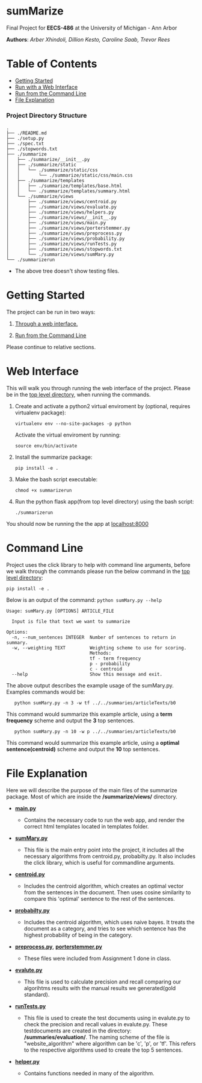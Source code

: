 # sumMarize
Final Project for **EECS-486** at the University of Michigan - Ann Arbor

**Authors**: *Arber Xhindoli, Dillion Kesto,  Caroline Saab, Trevor Rees*

# Table of Contents

* [Getting Started](#getting-started)
* [Run with a Web Interface](#web-interface)
* [Run from the Command Line](#command-line)
* [File Explanation](#file-explanation)

### Project Directory Structure
```shellsession
.
├── ./README.md
├── ./setup.py
├── ./spec.txt
├── ./stopwords.txt
├── ./summarize
│   ├── ./summarize/__init__.py
│   ├── ./summarize/static
│   │   └── ./summarize/static/css
│   │       └── ./summarize/static/css/main.css
│   ├── ./summarize/templates
│   │   ├── ./summarize/templates/base.html
│   │   └── ./summarize/templates/summary.html
│   └── ./summarize/views
│       ├── ./summarize/views/centroid.py
│       ├── ./summarize/views/evaluate.py
│       ├── ./summarize/views/helpers.py
│       ├── ./summarize/views/__init__.py
│       ├── ./summarize/views/main.py
│       ├── ./summarize/views/porterstemmer.py
│       ├── ./summarize/views/preprocess.py
│       ├── ./summarize/views/probability.py
│       ├── ./summarize/views/runTests.py
│       ├── ./summarize/views/stopwords.txt
│       └── ./summarize/views/sumMary.py
└── ./summarizerun
```
* The above tree doesn't show testing files.

# Getting Started

The project can be run in two ways:

1) [Through a web interface.](#web-interface)

2) [Run from the Command Line](#command-line)

Please continue to relative sections.

# Web Interface

This will walk you through running the web interface of the project. Please be in the [top level directory](#project-directory-structure), when running the commands.

1) Create and activate a python2 virtual enviroment by (optional, requires virtualenv package):

    `virtualenv env --no-site-packages -p python`

    Activate the virtual enviroment by running:

    `source env/bin/activate`

2) Install the summarize package:

    `pip install -e .`

3) Make the bash script executable:

    `chmod +x summarizerun`

4) Run the python flask app(from top level directory) using the bash script:

    `./summarizerun`

You should now be running the the app at [localhost:8000](http://localhost:8000)

# Command Line

Project uses the click library to help with command line arguments, before we walk through the commands please run the below command in the [top level directory](#project-directory-structure):

 `pip install -e .`

Below is an output of the command: `python sumMary.py --help`

```shellsession
Usage: sumMary.py [OPTIONS] ARTICLE_FILE

  Input is file that text we want to summarize

Options:
  -n, --num_sentences INTEGER  Number of sentences to return in summary.
  -w, --weighting TEXT         Weighting scheme to use for scoring.
                               Methods:
                               tf - term frequency
                               p - probability
                               c - centroid
  --help                       Show this message and exit.
```

The above output describes the example usage of the sumMary.py. Examples commands would be:

 ```shellsession
    python sumMary.py -n 3 -w tf ../../summaries/articleTexts/b0
 ```

 This command would summarize this example article, using a **term frequency** scheme and output the **3** top sentences.

 ```shellsession
    python sumMary.py -n 10 -w p ../../summaries/articleTexts/b0
 ```

 This command would summarize this example article, using a **optimal sentence(centroid)** scheme and output the **10** top sentences.


# File Explanation

Here we will describe the purpose of the main files of the summarize package. Most of which are inside the **/summarize/views/** directory.

*  [**main.py**](/summarize/views/main.py)

    - Contains the necessary code to run the web app, and render the correct html templates located in templates folder.

*  [**sumMary.py**]()

    - This file is the main entry point into the project, it includes all the necessary algorithms from centroid.py, probabilty.py. It also includes the click library, which is useful for commandline arguments.

*  [**centroid.py**]()

    - Includes the centroid algorithm, which creates an optimal vector from the sentences in the document. Then uses cosine similarity to compare this 'optimal' sentence to the rest of the sentences.

*  [**probabilty.py**]()

    - Includes the centroid algorithm, which uses naive bayes. It treats the document as a category, and tries to see which sentence has the highest probability of being in the category.

*  [**preprocess.py**](), [**porterstemmer.py**]()

    - These files were included from Assignment 1 done in class.

* [**evalute.py**]()

    - This file is used to calculate precision and recall comparing our algorihtms results with the manual results we generated(gold standard).


* [**runTests.py**]()

    - This file is used to create the test documents using in evalute.py to check the precision and recall values in evalute.py. These testdocuments are created in the directory: **/summaries/evaluation/**. The naming scheme of the file is "website_algorithm" where algorithm can be 'c', 'p', or 'tf'. This refers to the respective algorithms used to create the top 5 sentences.

* [**helper.py**]()

    - Contains functions needed in many of the algorithm.
